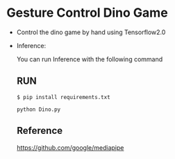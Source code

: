 # Gesture Control Dino Game

  - Control the dino game by hand using Tensorflow2.0

  - Inference:

       You can run Inference with the following command

      ## RUN


      ```
      $ pip install requirements.txt
      
      python Dino.py
      ```
      
      ## Reference

      https://github.com/google/mediapipe
